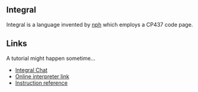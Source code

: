 ## Integral
Integral is a language invented by [nph](https://codegolf.stackexchange.com/users/95627/nph) which employs a CP437 code page.

## Links
A tutorial might happen sometime...

* [Integral Chat](https://chat.stackexchange.com/rooms/111375/integral)
* [Online interpreter link](https://nph278.github.io/integral/)
* [Instruction reference](https://github.com/A-ee/integral/blob/master/docs/instructions.txt)
